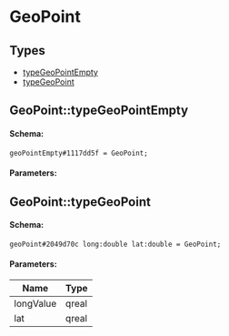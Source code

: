 # GeoPoint

## Types

* [typeGeoPointEmpty](#geopointtypegeopointempty)
* [typeGeoPoint](#geopointtypegeopoint)

## GeoPoint::typeGeoPointEmpty

#### Schema:

`geoPointEmpty#1117dd5f = GeoPoint;`

#### Parameters:


## GeoPoint::typeGeoPoint

#### Schema:

`geoPoint#2049d70c long:double lat:double = GeoPoint;`

#### Parameters:

|Name|Type|
|----|----|
|longValue|qreal|
|lat|qreal|

